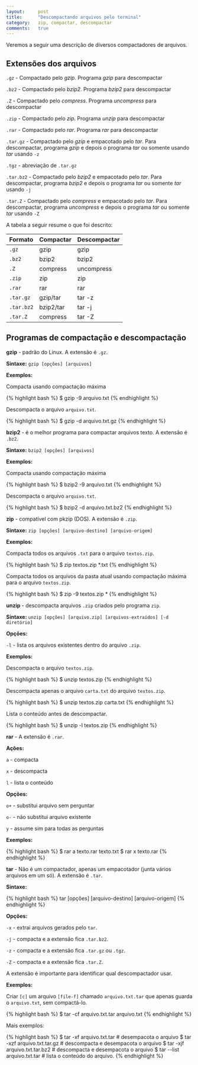 ```yaml
---
layout:     post
title:      "Descompactando arquivos pelo terminal"
category:   zip, compactar, descompactar
comments:   true
---
```


Veremos a seguir uma descrição de diversos compactadores de arquivos.

## Extensões dos arquivos

`.gz` - Compactado pelo *gzip*. Programa *gzip* para descompactar

`.bz2` - Compactado pelo *bzip2*. Programa *bzip2* para descompactar

`.Z` - Compactado pelo *compress*. Programa *uncompress* para descompactar

`.zip` - Compactado pelo *zip*. Programa *unzip* para descompactar

`.rar` - Compactado pelo *rar*. Programa *rar* para descompactar

`.tar.gz` - Compactado pelo *gzip* e empacotado pelo *tar*. Para descompactar, programa *gzip* e depois o programa *tar* ou somente usando *tar* usando `-z`

`.tgz` - abreviação de `.tar.gz`

`.tar.bz2` - Compactado pelo *bzip2* e empacotado pelo *tar*. Para descompactar, programa *bzip2* e depois o programa *tar* ou somente *tar* usando `-j`

`.tar.Z` - Compactado pelo *compress* e empacotado pelo *tar*. Para descompactar, programa *uncompress* e depois o programa *tar* ou somente *tar* usando `-Z`

A tabela a seguir resume o que foi descrito:

| Formato   | Compactar | Descompactar |
|-----------|-----------|--------------|
|`.gz`      | gzip      | gzip         |
|`.bz2`     | bzip2     | bzip2        |
|`.Z`       | compress  | uncompress   |
|`.zip`     | zip       | zip          |
|`.rar`     | rar       | rar          |
|`.tar.gz`  | gzip/tar  | tar -z       |
|`.tar.bz2` | bzip2/tar | tar -j       |
|`.tar.Z`   | compress  | tar -Z       |


## Programas de compactação e descompactação

**gzip** - padrão do Linux. A extensão é `.gz`.

**Sintaxe:** `gzip [opções] [arquivos]`

**Exemplos:**

Compacta usando compactação máxima

{% highlight bash %}
$ gzip -9 arquivo.txt
{% endhighlight %}

Descompacta o arquivo `arquivo.txt`.

{% highlight bash %}
$ gzip -d arquivo.txt.gz
{% endhighlight %}



**bzip2** - é o melhor programa para compactar arquivos texto. A extensão é `.bz2`.

**Sintaxe:** `bzip2 [opções] [arquivos]`

**Exemplos:**

Compacta usando compactação máxima

{% highlight bash %}
$ bzip2 -9 arquivo.txt
{% endhighlight %}

Descompacta o arquivo `arquivo.txt`.

{% highlight bash %}
$ bzip2 -d arquivo.txt.bz2
{% endhighlight %}



**zip** - compatível com pkzip (DOS). A extensão é `.zip`.

**Sintaxe:** `zip [opções] [arquivo-destino] [arquivo-origem]`

**Exemplos:**

Compacta todos os arquivos `.txt` para o arquivo `textos.zip`.

{% highlight bash %}
$ zip textos.zip *.txt
{% endhighlight %}

Compacta todos os arquivos da pasta atual usando compactação máxima para o arquivo `textos.zip`.

{% highlight bash %}
$ zip -9 textos.zip *
{% endhighlight %}




**unzip** - descompacta arquivos `.zip` criados pelo programa `zip`.

**Sintaxe:** `unzip [opções] [arquivo.zip] [arquivos-extraídos] [-d diretório]`

**Opções:**

`-l` - lista os arquivos existentes dentro do arquivo `.zip`.

**Exemplos:**

Descompacta o arquivo `textos.zip`.

{% highlight bash %}
$ unzip textos.zip
{% endhighlight %}

Descompacta apenas o arquivo `carta.txt` do arquivo `textos.zip`.

{% highlight bash %}
$ unzip textos.zip carta.txt
{% endhighlight %}

Lista o conteúdo antes de descompactar.

{% highlight bash %}
$ unzip -l textos.zip
{% endhighlight %}


**rar** - A extensão é `.rar`.

**Ações:**

`a` - compacta

`x` - descompacta

`l` - lista o conteúdo

**Opções:**

`o+` - substitui arquivo sem perguntar

`o-` - não substitui arquivo existente

`y` - assume sim para todas as perguntas


**Exemplos:**

{% highlight bash %}
$ rar a texto.rar texto.txt
$ rar x texto.rar
{% endhighlight %}

**tar** - Não é um compactador, apenas um empacotador (junta vários arquivos em um só). A extensão é `.tar`.

**Sintaxe:**

{% highlight bash %}
tar [opções] [arquivo-destino] [arquivo-origem]
{% endhighlight %}

**Opções:**

`-x` - extrai arquivos gerados pelo `tar`.

`-j` - compacta e a extensão fica `.tar.bz2`.

`-z` - compacta e a extensão fica `.tar.gz` ou `.tgz`.

`-Z` - compacta e a extensão fica `.tar.Z`.

A extensão é importante para identificar qual descompactador usar.

**Exemplos:**

Criar `[c]` um arquivo `[file-f]` chamado `arquivo.txt.tar` que apenas guarda o `arquivo.txt`, sem compactá-lo.

{% highlight bash %}
$ tar -cf arquivo.txt.tar arquivo.txt
{% endhighlight %}

Mais exemplos:

{% highlight bash %}
$ tar -xf arquivo.txt.tar # desempacota o arquivo
$ tar -xzf arquivo.txt.tar.gz # descompacta e desempacota o arquivo
$ tar -xjf arquivo.txt.tar.bz2 # descompacta e desempacota o arquivo
$ tar --list arquivo.txt.tar # lista o conteúdo do arquivo.
{% endhighlight %}

